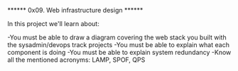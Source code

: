 ****** 0x09. Web infrastructure design ******

In this project we'll learn about:

-You must be able to draw a diagram covering the web stack you built with the sysadmin/devops track projects
-You must be able to explain what each component is doing
-You must be able to explain system redundancy
-Know all the mentioned acronyms: LAMP, SPOF, QPS

